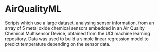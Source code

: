 # AirQualityML
Scripts which use a large dataset, analysing sensor information, from an array of 5 metal oxide chemical sensors embedded in an Air Quality Chemical Multisensor Device, obtained from the UCI machine learning repository. Data was used to build a simple linear regression model to predict temperature depending on the sensor data.
